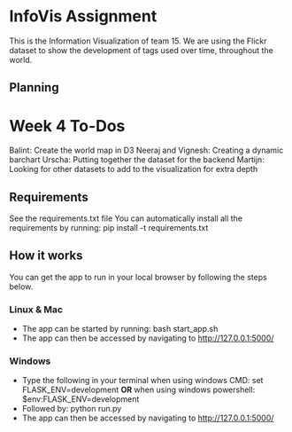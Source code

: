 # InfoVis Assignment #

This is the Information Visualization of team 15. We are using the Flickr dataset to show the development of tags used over time, throughout the world. 

## Planning ##

# Week 4 To-Dos #
Balint: Create the world map in D3
Neeraj and Vignesh: Creating a dynamic barchart
Urscha: Putting together the dataset for the backend
Martijn: Looking for other datasets to add to the visualization for extra depth

## Requirements ##

See the requirements.txt file
You can automatically install all the requirements by running: pip install -t requirements.txt

## How it works ##

You can get the app to run in your local browser by following the steps below.

### Linux & Mac ###

* The app can be started by running: bash start_app.sh
* The app can then be accessed by navigating to http://127.0.0.1:5000/

### Windows ###

* Type the following in your terminal when using windows CMD: set FLASK_ENV=development **OR** when using windows powershell: $env:FLASK_ENV=development
* Followed by: python run.py
* The app can then be accessed by navigating to http://127.0.0.1:5000/
